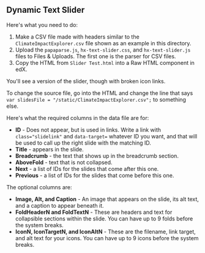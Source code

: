 ## Dynamic Text Slider

Here's what you need to do:

1. Make a CSV file made with headers similar to the `ClimateImpactExplorer.csv` file shown as an example in this directory.
2. Upload the `papaparse.js`, `hx-text-slider.css`, and `hx-text-slider.js` files to Files & Uploads. The first one is the parser for CSV files.
3. Copy the HTML from `Slider Test.html` into a Raw HTML component in edX.

You'll see a version of the slider, though with broken icon links.

To change the source file, go into the HTML and change the line that says `var slidesFile = "/static/ClimateImpactExplorer.csv";` to something else.

Here's what the required columns in the data file are for:
* **ID** - Does not appear, but is used in links. Write a link with `class="slidelink"` and `data-target=` whatever ID you want, and that will be used to call up the right slide with the matching ID.
* **Title** - appears in the slide.
* **Breadcrumb** - the text that shows up in the breadcrumb section.
* **AboveFold** - text that is not collapsed.
* **Next** - a list of IDs for the slides that come after this one.
* **Previous** - a list of IDs for the slides that come before this one.

The optional columns are:
* **Image, Alt, and Caption** - An image that appears on the slide, its alt text, and a caption to appear beneath it.
* **FoldHeaderN and FoldTextN** - These are headers and text for collapsible sections within the slide. You can have up to 9 folds before the system breaks.
* **IconN, IconTargetN, and IconAltN** - These are the filename, link target, and alt text for your icons. You can have up to 9 icons before the system breaks.
